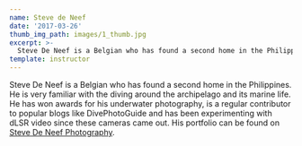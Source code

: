 ```yaml
---
name: Steve de Neef
date: '2017-03-26'
thumb_img_path: images/1_thumb.jpg
excerpt: >-
  Steve De Neef is a Belgian who has found a second home in the Philippines. He is very familiar with the diving around the archipelago and its marine life.
template: instructor
---
```


Steve De Neef is a Belgian who has found a second home in the Philippines. He is very familiar with the diving around the archipelago and its marine life. He has won awards for his underwater photography, is a regular contributor to popular blogs like DivePhotoGuide and has been experimenting with dLSR video since these cameras came out. His portfolio can be found on [Steve De Neef Photography](https://stevedeneef.com/).
